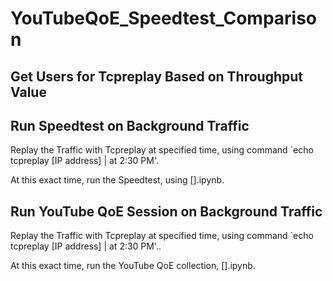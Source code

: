 # YouTubeQoE_Speedtest_Comparison

## Get Users for Tcpreplay Based on Throughput Value

## Run Speedtest on Background Traffic 

Replay the Traffic with Tcpreplay at specified time, using command `echo tcpreplay [IP address] | at 2:30 PM'.

At this exact time, run the Speedtest, using [].ipynb.

## Run YouTube QoE Session on Background Traffic 

Replay the Traffic with Tcpreplay at specified time, using command `echo tcpreplay [IP address] | at 2:30 PM'..

At this exact time, run the YouTube QoE collection, [].ipynb.
